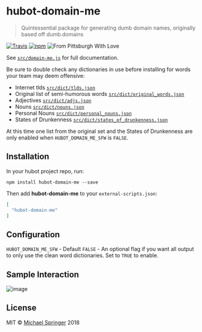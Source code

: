 # hubot-domain-me
> Quintessential package for generating dumb domain names, originally based off dumb.domains

[![Travis](https://img.shields.io/travis/sprngr/hubot-domain-me.svg?style=for-the-badge)](https://travis-ci.org/sprngr/hubot-domain-me)
[![npm](https://img.shields.io/npm/v/hubot-domain-me.svg?style=for-the-badge)](https://www.npmjs.com/package/hubot-domain-me)
![From Pittsburgh With Love](https://img.shields.io/badge/from%20pittsburgh%20with-%E2%9D%A4-yellow.svg?style=for-the-badge)

See [`src/domain-me.js`](src/domain-me.js) for full documentation.

Be sure to double check any dictionaries in use before installing for words your team may deem offensive:
- Internet tlds [`src/dict/tlds.json`](src/dict/tlds.json)
- Original list of semi-humorous words [`src/dict/original_words.json`](src/dict/original_words.json)
- Adjectives [`src/dict/adjs.json`](src/dict/adjs.json)
- Nouns [`src/dict/nouns.json`](src/dict/nouns.json)
- Personal Nouns [`src/dict/personal_nouns.json`](src/dict/personal_nouns.json)
- States of Drunkenness [`src/dict/states_of_drunkenness.json`](src/dict/states_of_drunkenness.json)

At this time one list from the original set and the States of Drunkenness are only enabled when `HUBOT_DOMAIN_ME_SFW` is `FALSE`.

## Installation

In your hubot project repo, run:

`npm install hubot-domain-me --save`

Then add **hubot-domain-me** to your `external-scripts.json`:

```json
[
  "hubot-domain-me"
]
```
## Configuration

`HUBOT_DOMAIN_ME_SFW` - Default `FALSE` - An optional flag if you want all output to only use the clean word dictionaries. Set to `TRUE` to enable.

## Sample Interaction
![image](example.png)

## License
MIT &copy; [Michael Springer](https://github.com/sprngr) 2018
